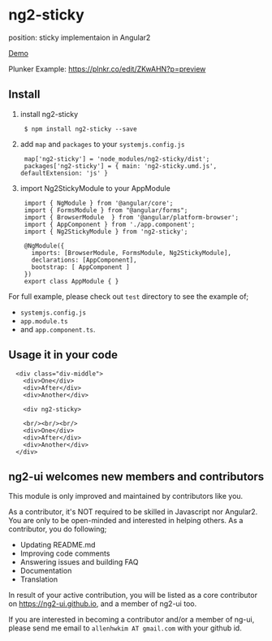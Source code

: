 # ng2-sticky
position: sticky implementaion in Angular2

[Demo](https://rawgit.com/ng2-ui/ng2-sticky/master/app/index.html)

Plunker Example: https://plnkr.co/edit/ZKwAHN?p=preview

## Install

1. install ng2-sticky

        $ npm install ng2-sticky --save

2. add `map` and `packages` to your `systemjs.config.js`

        map['ng2-sticky'] = 'node_modules/ng2-sticky/dist';
        packages['ng2-sticky'] = { main: 'ng2-sticky.umd.js', defaultExtension: 'js' }

3. import Ng2StickyModule to your AppModule

        import { NgModule } from '@angular/core';
        import { FormsModule } from "@angular/forms";
        import { BrowserModule  } from '@angular/platform-browser';
        import { AppComponent } from './app.component';
        import { Ng2StickyModule } from 'ng2-sticky';
        
        @NgModule({
          imports: [BrowserModule, FormsModule, Ng2StickyModule],
          declarations: [AppComponent],
          bootstrap: [ AppComponent ]
        })
        export class AppModule { }

         
For full example, please check out `test` directory to see the example of;

  - `systemjs.config.js`
  - `app.module.ts`
  -  and `app.component.ts`.

## Usage it in your code

      <div class="div-middle">
        <div>One</div>
        <div>After</div>
        <div>Another</div>
        
        <div ng2-sticky>
        
        <br/><br/><br/>
        <div>One</div>
        <div>After</div>
        <div>Another</div>
      </div>

## **ng2-ui** welcomes new members and contributors

This module is only improved and maintained by contributors like you.

As a contributor, it's NOT required to be skilled in Javascript nor Angular2. 
You are only to be open-minded and interested in helping others.
As a contributor, you do following;

  * Updating README.md
  * Improving code comments
  * Answering issues and building FAQ
  * Documentation
  * Translation

In result of your active contribution, you will be listed as a core contributor
on https://ng2-ui.github.io, and a member of ng2-ui too.

If you are interested in becoming a contributor and/or a member of ng-ui,
please send me email to `allenhwkim AT gmail.com` with your github id. 
